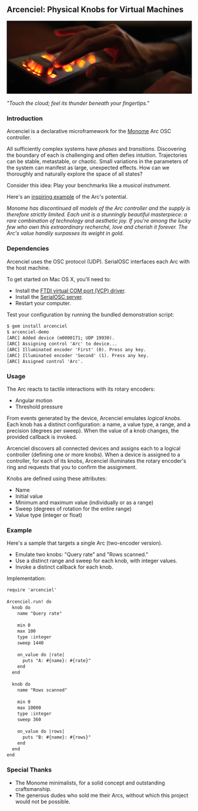 ## Arcenciel: Physical Knobs for Virtual Machines

![Hero](docs/images/hero.jpg)

*"Touch the cloud; feel its thunder beneath your fingertips."*

### Introduction

Arcenciel is a declarative microframework for the [Monome](http://monome.org/) Arc OSC controller. 

All sufficiently complex systems have *phases* and *transitions*.
Discovering the boundary of each is challenging and often defies intuition.
Trajectories can be stable, metastable, or chaotic.
Small variations in the parameters of the system can manifest as large, unexpected effects.
How can we thoroughly and naturally explore the space of all states?

Consider this idea: Play your benchmarks like a *musical instrument*.

Here's an [inspiring example](https://vimeo.com/21596928) of the Arc's potential.

*Monome has discontinued all models of the Arc controller and the supply is therefore strictly limited.*
*Each unit is a stunningly beautiful masterpiece: a rare combination of technology and aesthetic joy.*
*If you're among the lucky few who own this extraordinary recherché, love and cherish it forever.*
*The Arc's value handily surpasses its weight in gold.*

### Dependencies

Arcenciel uses the OSC protocol (UDP).
SerialOSC interfaces each Arc with the host machine.

To get started on Mac OS X, you'll need to:

* Install the [FTDI virtual COM port (VCP) driver](http://www.ftdichip.com/Drivers/VCP.htm).
* Install the [SerialOSC server](https://github.com/monome/serialosc/releases/tag/1.2).
* Restart your computer.

Test your configuration by running the bundled demonstration script:

```
$ gem install arcenciel
$ arcenciel-demo
[ARC] Added device (m0000171; UDP 19930).
[ARC] Assigning control 'Arc' to device...
[ARC] Illuminated encoder 'First' (0). Press any key.
[ARC] Illuminated encoder 'Second' (1). Press any key.
[ARC] Assigned control 'Arc'.
```

### Usage

The Arc reacts to tactile interactions with its rotary encoders:

* Angular motion
* Threshold pressure

From events generated by the device, Arcenciel emulates *logical knobs*.
Each knob has a distinct configuration: a name, a value type, a range, and a precision (degrees per sweep).
When the value of a knob changes, the provided callback is invoked.

Arcenciel discovers all connected devices and assigns each to a logical controller (defining one or more knobs).
When a device is assigned to a controller, for each of its knobs, Arcenciel illuminates the rotary encoder's ring and requests that you to confirm the assignment.

Knobs are defined using these attributes:

* Name
* Initial value
* Minimum and maximum value (individually or as a range)
* Sweep (degrees of rotation for the entire range)
* Value type (integer or float)

### Example

Here's a sample that targets a single Arc (two-encoder version).

* Emulate two knobs: "Query rate" and "Rows scanned."
* Use a distinct range and sweep for each knob, with integer values.
* Invoke a distinct callback for each knob.

Implementation:

```
require 'arcenciel'

Arcenciel.run! do
  knob do
    name "Query rate"

    min 0
    max 100
    type :integer
    sweep 1440

    on_value do |rate|
      puts "A: #{name}: #{rate}"
    end
  end

  knob do
    name "Rows scanned"

    min 0
    max 10000
    type :integer
    sweep 360

    on_value do |rows|
      puts "B: #{name}: #{rows}"
    end
  end
end
```

### Special Thanks

* The Monome minimalists, for a solid concept and outstanding craftsmanship.
* The generous dudes who sold me their Arcs, without which this project would not be possible.
